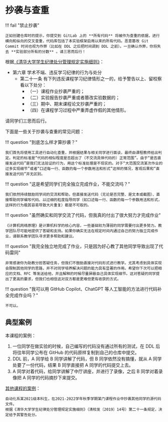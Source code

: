 # 抄袭与查重

!!! fail "禁止抄袭"

    正如创建仓库时的提示，你提交到 GitLab 上的 **所有代码** 将被作为查重的依据，进行横向和纵向的交叉查重，代码库包括了本实验框架启用以来的所有代码。恶意篡改 Git Commit 时间也视为作弊（比如在 DDL 之后把时间调到 DDL 之前）。一旦确认作弊，你将失去 **实验部分所有的分数** 。请三思而后行！

根据[《清华大学学生纪律处分管理规定实施细则》](https://www.tsinghua.edu.cn/info/1094/82878.htm)：

- 第六章 学术不端、违反学习纪律的行为与处分
    - 第二十一条 有下列违反课程学习纪律情形之一的，给予警告以上、留校察看以下处分：
        - （一）课程作业抄袭严重的；
        - （二）实验报告抄袭严重或者篡改实验数据的；
        - （三）期中、期末课程论文抄袭严重的；
        - （四）在课程学习过程中严重弄虚作假的其他情形。

请同学们三思而后行。

下面是一些关于抄袭与查重的常见问题：

!!! question "到底怎么样才算抄袭？"

    我们首先将使用工具进行自动化查重，并根据结果与相关同学进行面谈，最终由课程教师给出判定。判定的标准是“代码的相似程度是否超出了（不交流具体代码的）正常范围”。由于“是否直接发送代码”是我们无法验证的行为，用这个标准处理是不现实的。对于“大范围交流某次作业的过多实现细节”或者“口述每一行、函数的每一个参数用法和形式”这样的情况，客观后果和“直接发送代码”并无区别。

!!! question "这是希望同学们完全独立完成作业，不能交流吗？"

    我们依然持续鼓励同学间的交流和帮助，但直接发送代码（无论是否完整、是文本或截图）、直接帮助同学编写代码、以过细的粒度指导同学（如口述每一行、函数的每一个参数用法和形式，这样的行为极其容易导致大片重复）都是不可取的。

!!! question "虽然确实和同学交流了代码，但我真的付出了很大努力才完成作业"

    《计算机网络原理》是计算机科学的核心内容，一些基础较为薄弱的同学需要付出更多努力。教学团队尽可能地提供了答疑和支持。如果你确实无法在规定时间内通过自己的努力独立完成作业，请联系教学团队寻求更多帮助和建议。

!!! question "我完全独立地完成了作业，只是因为好心教了其他同学导致出现了代码雷同"

    非常感谢你为助教分担答疑任务，但我们不鼓励直接对代码形式进行教学。尤其考虑到具体实现会限制其他同学的思路，并不对同学培养解决问题的能力具有显著的作用。希望你下次可以把相应的文档、RFC 等发送给他，并且解释的时候尽量屏蔽自己具体实现细节。这对答疑的同学提出了更高的要求，但我们也相信这对双方都是更难但更有收获的方式。

!!! question "我可以用 GitHub Copilot、ChatGPT 等人工智能的方法进行代码补全完成作业吗？"

    不可以。

## 典型案例

本课程的案例：

1. 一位同学在做实验的时候，自己编写的代码没有通过所有的测试，在 DDL 后将往年同学公布在 GitHub 的代码原样复制到自己的仓库中提交。
2. DDL 前，A 同学给 B 同学讲解了代码，但 B 同学依然没有搞懂，就从 A 同学处要了一份代码，结果 B 同学直接把 A 同学的代码提交上去。
3. A 同学对着代码，给同学讲解了中厅讲座，并进行了录像，之后 B 同学对着录像把 A 同学的代码摘抄下来提交。

[其他课程的案例](http://jwcbg.cic.tsinghua.edu.cn/jwcbg/detail_cat.jsp?boardid=57&seq=8424)：

```
自动化系某2021级本科生，在2021-2022学年秋季学期某门课程作业中抄袭其他同学的源代码文件。
根据《清华大学学生纪律处分管理规定实施细则》（清校发〔2019〕14号）第二十一条规定，决定给予其警告处分。
```
